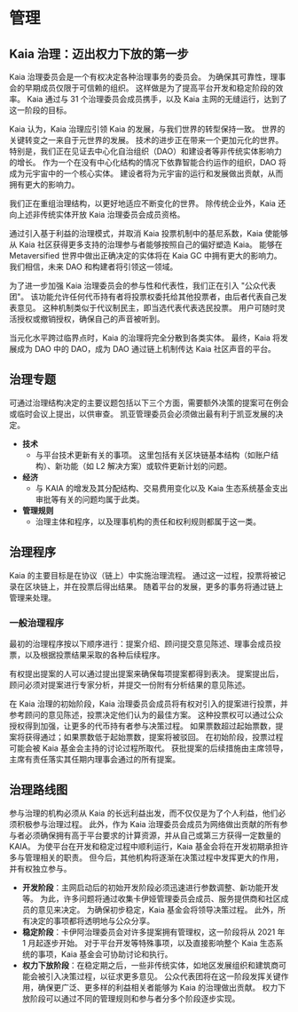 # 管理

## Kaia 治理：迈出权力下放的第一步<a id="kaia-governance-taking-the-first-step-to-decentralization"></a>

Kaia 治理委员会是一个有权决定各种治理事务的委员会。 为确保其可靠性，理事会的早期成员仅限于可信赖的组织。 这样做是为了提高平台开发和稳定阶段的效率。 Kaia 通过与 31 个治理委员会成员携手，以及 Kaia 主网的无缝运行，达到了这一阶段的目标。

Kaia 认为，Kaia 治理应引领 Kaia 的发展，与我们世界的转型保持一致。 世界的关键转变之一来自于元世界的发展。 技术的进步正在带来一个更加元化的世界。 特别是，我们正在见证去中心化自治组织（DAO）和建设者等非传统实体影响力的增长。 作为一个在没有中心化结构的情况下依靠智能合约运作的组织，DAO 将成为元宇宙中的一个核心实体。 建设者将为元宇宙的运行和发展做出贡献，从而拥有更大的影响力。

我们正在重组治理结构，以更好地适应不断变化的世界。 除传统企业外，Kaia 还向上述非传统实体开放 Kaia 治理委员会成员资格。

通过引入基于利益的治理模式，并取消 Kaia 投票机制中的基尼系数，Kaia 使能够从 Kaia 社区获得更多支持的治理参与者能够按照自己的偏好塑造 Kaia。 能够在 Metaversified 世界中做出正确决定的实体将在 Kaia GC 中拥有更大的影响力。 我们相信，未来 DAO 和构建者将引领这一领域。

为了进一步加强 Kaia 治理委员会的参与性和代表性，我们正在引入 "公众代表团"。 该功能允许任何代币持有者将投票权委托给其他投票者，由后者代表自己发表意见。 这种机制类似于代议制民主，即当选代表代表选民投票。 用户可随时灵活授权或撤销授权，确保自己的声音被听到。

当元化水平跨过临界点时，Kaia 的治理将完全分散到各类实体。 最终，Kaia 将发展成为 DAO 中的 DAO，成为 DAO 通过链上机制传达 Kaia 社区声音的平台。

## 治理专题<a id="governance-topics"></a>

可通过治理结构决定的主要议题包括以下三个方面，需要额外决策的提案可在例会或临时会议上提出，以供审查。 凯亚管理委员会必须做出最有利于凯亚发展的决定。

- **技术**
  - 与平台技术更新有关的事项。 这里包括有关区块链基本结构（如账户结构）、新功能（如 L2 解决方案）或软件更新计划的问题。
- **经济**
  - 与 KAIA 的增发及其分配结构、交易费用变化以及 Kaia 生态系统基金支出审批等有关的问题均属于此类。
- **管理规则**
  - 治理主体和程序，以及理事机构的责任和权利规则都属于这一类。

## 治理程序<a id="governance-process"></a>

Kaia 的主要目标是在协议（链上）中实施治理流程。 通过这一过程，投票将被记录在区块链上，并在投票后得出结果。 随着平台的发展，更多的事务将通过链上管理来处理。

### 一般治理程序<a id="general-governance-process"></a>

最初的治理程序按以下顺序进行：提案介绍、顾问提交意见陈述、理事会成员投票，以及根据投票结果采取的各种后续程序。

有权提出提案的人可以通过提出提案来确保每项提案都得到表决。 提案提出后，顾问必须对提案进行专家分析，并提交一份附有分析结果的意见陈述。

在 Kaia 治理的初始阶段，Kaia 治理委员会成员将有权对引入的提案进行投票，并参考顾问的意见陈述，投票决定他们认为的最佳方案。 这种投票权可以通过公众授权得到加强，让更多的代币持有者参与决策过程。 如果票数超过起始票数，提案将获得通过；如果票数低于起始票数，提案将被驳回。 在初始阶段，投票过程可能会被 Kaia 基金会主持的讨论过程所取代。 获批提案的后续措施由主席领导，主席有责任落实其任期内理事会通过的所有提案。

## 治理路线图<a id="governance-roadmap"></a>

参与治理的机构必须从 Kaia 的长远利益出发，而不仅仅是为了个人利益，他们必须积极参与治理过程。 此外，作为 Kaia 治理委员会成员为网络做出贡献的所有参与者必须确保拥有高于平台要求的计算资源，并从自己或第三方获得一定数量的 KAIA。 为使平台在开发和稳定过程中顺利运行，Kaia 基金会将在开发初期承担许多与管理相关的职责。 但今后，其他机构将逐渐在决策过程中发挥更大的作用，并有权独立参与。

- **开发阶段**：主网启动后的初始开发阶段必须迅速进行参数调整、新功能开发等。 为此，许多问题将通过收集卡伊娅管理委员会成员、服务提供商和社区成员的意见来决定。 为确保初步稳定，Kaia 基金会将领导决策过程。 此外，所有决定的事项都将透明地与公众分享。
- **稳定阶段**：卡伊阿治理委员会对许多提案拥有管理权，这一阶段将从 2021 年 1 月起逐步开始。 对于平台开发等特殊事项，以及直接影响整个 Kaia 生态系统的事项，Kaia 基金会可协助讨论和执行。
- **权力下放阶段**：在稳定期之后，一些非传统实体，如地区发展组织和建筑商可能会被引入决策过程，以征求更多意见。 公众代表团将在这一阶段发挥关键作用，确保更广泛、更多样的利益相关者能够为 Kaia 的治理做出贡献。 权力下放阶段可以通过不同的管理规则和参与者分多个阶段逐步实现。
